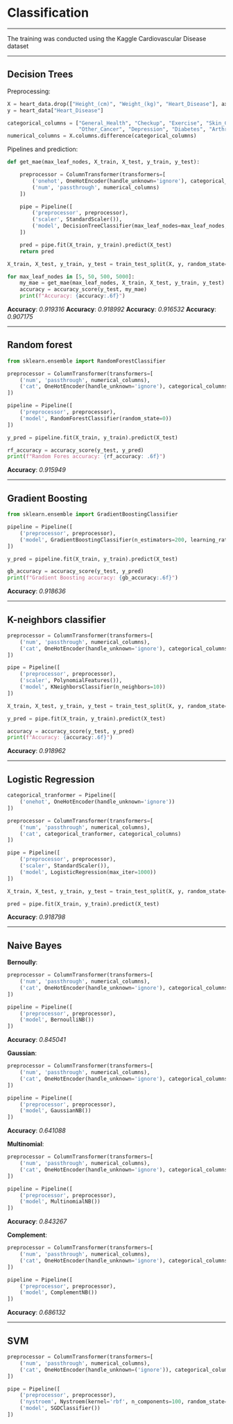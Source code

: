 # Classification
___
The training was conducted using the Kaggle Cardiovascular Disease dataset
___
## Decision Trees
Preprocessing:
```Python
X = heart_data.drop(["Height_(cm)", "Weight_(kg)", "Heart_Disease"], axis=1)
y = heart_data["Heart_Disease"]

categorical_columns = ["General_Health", "Checkup", "Exercise", "Skin_Cancer",
                       "Other_Cancer", "Depression", "Diabetes", "Arthritis", "Sex", "Age_Category", "Smoking_History"]
numerical_columns = X.columns.difference(categorical_columns)
```
Pipelines and prediction:
```Python
def get_mae(max_leaf_nodes, X_train, X_test, y_train, y_test):

    preprocessor = ColumnTransformer(transformers=[
        ('onehot', OneHotEncoder(handle_unknown='ignore'), categorical_columns),
        ('num', 'passthrough', numerical_columns)
    ])

    pipe = Pipeline([
        ('preprocessor', preprocessor),
        ('scaler', StandardScaler()),
        ('model', DecisionTreeClassifier(max_leaf_nodes=max_leaf_nodes, random_state=0))
    ])

    pred = pipe.fit(X_train, y_train).predict(X_test)
    return pred

X_train, X_test, y_train, y_test = train_test_split(X, y, random_state=0, train_size=0.9)

for max_leaf_nodes in [5, 50, 500, 5000]:
    my_mae = get_mae(max_leaf_nodes, X_train, X_test, y_train, y_test)
    accuracy = accuracy_score(y_test, my_mae)
    print(f"Accuracy: {accuracy:.6f}")
```
__Accuracy__: _0.919316_
__Accuracy__: _0.918992_
__Accuracy__: _0.916532_
__Accuracy__: _0.907175_
___
## Random forest
```Python
from sklearn.ensemble import RandomForestClassifier

preprocessor = ColumnTransformer(transformers=[
    ('num', 'passthrough', numerical_columns),
    ('cat', OneHotEncoder(handle_unknown='ignore'), categorical_columns)
])

pipeline = Pipeline([
    ('preprocessor', preprocessor),
    ('model', RandomForestClassifier(random_state=0))
])

y_pred = pipeline.fit(X_train, y_train).predict(X_test)

rf_accuracy = accuracy_score(y_test, y_pred)
print(f"Random Fores accuracy: {rf_accuracy: .6f}")
```
__Accuracy__: _0.915949_
___
## Gradient Boosting
```Python
from sklearn.ensemble import GradientBoostingClassifier

pipeline = Pipeline([
    ('preprocessor', preprocessor),
    ('model', GradientBoostingClassifier(n_estimators=200, learning_rate=0.1, random_state=0))
])

y_pred = pipeline.fit(X_train, y_train).predict(X_test)

gb_accuracy = accuracy_score(y_test, y_pred)
print(f"Gradient Boosting accuracy: {gb_accuracy:.6f}")
```
__Accuracy__: _0.918636_
___
## K-neighbors classifier
```Python
preprocessor = ColumnTransformer(transformers=[
    ('num', 'passthrough', numerical_columns),
    ('cat', OneHotEncoder(handle_unknown='ignore'), categorical_columns)
])

pipe = Pipeline([
    ('preprocessor', preprocessor),
    ('scaler', PolynomialFeatures()),
    ('model', KNeighborsClassifier(n_neighbors=10))
])

X_train, X_test, y_train, y_test = train_test_split(X, y, random_state=0, test_size=0.9)

y_pred = pipe.fit(X_train, y_train).predict(X_test)

accuracy = accuracy_score(y_test, y_pred)
print(f"Accuracy: {accuracy:.6f}")
```
__Accuracy__: _0.918962_
___
## Logistic Regression

```Python
categorical_tranformer = Pipeline([
    ('onehot', OneHotEncoder(handle_unknown='ignore'))
])

preprocessor = ColumnTransformer(transformers=[
    ('num', 'passthrough', numerical_columns),
    ('cat', categorical_tranformer, categorical_columns)
])

pipe = Pipeline([
    ('preprocessor', preprocessor),
    ('scaler', StandardScaler()),
    ('model', LogisticRegression(max_iter=1000))
])

X_train, X_test, y_train, y_test = train_test_split(X, y, random_state=0, train_size=0.90)

pred = pipe.fit(X_train, y_train).predict(X_test)
```
__Accuracy__: _0.918798_
____
## Naive Bayes
__Bernoully__:
```Python
preprocessor = ColumnTransformer(transformers=[
    ('num', 'passthrough', numerical_columns),
    ('cat', OneHotEncoder(handle_unknown='ignore'), categorical_columns)
])

pipeline = Pipeline([
    ('preprocessor', preprocessor),
    ('model', BernoulliNB())
])
```
__Accuracy__: _0.845041_

__Gaussian__:

```Python
preprocessor = ColumnTransformer(transformers=[
    ('num', 'passthrough', numerical_columns),
    ('cat', OneHotEncoder(handle_unknown='ignore'), categorical_columns)
])

pipeline = Pipeline([
    ('preprocessor', preprocessor),
    ('model', GaussianNB())
])
```
__Accuracy__: _0.641088_

__Multinomial__:
```Python
preprocessor = ColumnTransformer(transformers=[
    ('num', 'passthrough', numerical_columns),
    ('cat', OneHotEncoder(handle_unknown='ignore'), categorical_columns)
])

pipeline = Pipeline([
    ('preprocessor', preprocessor),
    ('model', MultinomialNB())
])
```
__Accuracy__: _0.843267_

__Complement__:
```Python
preprocessor = ColumnTransformer(transformers=[
    ('num', 'passthrough', numerical_columns),
    ('cat', OneHotEncoder(handle_unknown='ignore'), categorical_columns)
])

pipeline = Pipeline([
    ('preprocessor', preprocessor),
    ('model', ComplementNB())
])
```
__Accuracy__: _0.686132_
___
## SVM
```Python
preprocessor = ColumnTransformer(transformers=[
    ('num', 'passthrough', numerical_columns),
    ('cat', OneHotEncoder(handle_unknown=('ignore')), categorical_columns)
])

pipe = Pipeline([
    ('preprocessor', preprocessor),
    ('nystroem', Nystroem(kernel='rbf', n_components=100, random_state=0)),
    ('model', SGDClassifier())
])
```